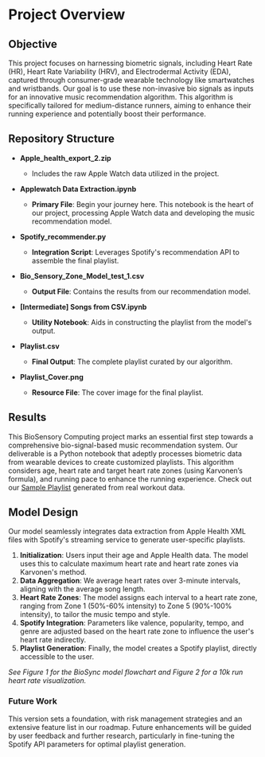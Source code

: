 # Project Overview

## Objective
This project focuses on harnessing biometric signals, including Heart Rate (HR), Heart Rate Variability (HRV), and Electrodermal Activity (EDA), captured through consumer-grade wearable technology like smartwatches and wristbands. Our goal is to use these non-invasive bio signals as inputs for an innovative music recommendation algorithm. This algorithm is specifically tailored for medium-distance runners, aiming to enhance their running experience and potentially boost their performance.

## Repository Structure

- **Apple_health_export_2.zip**
  - Includes the raw Apple Watch data utilized in the project.

- **Applewatch Data Extraction.ipynb**
  - **Primary File**: Begin your journey here. This notebook is the heart of our project, processing Apple Watch data and developing the music recommendation model.

- **Spotify_recommender.py**
  - **Integration Script**: Leverages Spotify's recommendation API to assemble the final playlist.

- **Bio_Sensory_Zone_Model_test_1.csv**
  - **Output File**: Contains the results from our recommendation model.

- **[Intermediate] Songs from CSV.ipynb**
  - **Utility Notebook**: Aids in constructing the playlist from the model's output.

- **Playlist.csv**
  - **Final Output**: The complete playlist curated by our algorithm.

- **Playlist_Cover.png**
  - **Resource File**: The cover image for the final playlist.

## Results
This BioSensory Computing project marks an essential first step towards a comprehensive bio-signal-based music recommendation system. Our deliverable is a Python notebook that adeptly processes biometric data from wearable devices to create customized playlists. This algorithm considers age, heart rate and target heart rate zones (using Karvonen’s formula), and running pace to enhance the running experience. Check out our [Sample Playlist](https://open.spotify.com/playlist/3AI3A2vA2FJ0zLmkQQpjqB) generated from real workout data.

## Model Design
Our model seamlessly integrates data extraction from Apple Health XML files with Spotify's streaming service to generate user-specific playlists. 

1. **Initialization**: Users input their age and Apple Health data. The model uses this to calculate maximum heart rate and heart rate zones via Karvonen's method.
2. **Data Aggregation**: We average heart rates over 3-minute intervals, aligning with the average song length.
3. **Heart Rate Zones**: The model assigns each interval to a heart rate zone, ranging from Zone 1 (50%-60% intensity) to Zone 5 (90%-100% intensity), to tailor the music tempo and style.
4. **Spotify Integration**: Parameters like valence, popularity, tempo, and genre are adjusted based on the heart rate zone to influence the user's heart rate indirectly.
5. **Playlist Generation**: Finally, the model creates a Spotify playlist, directly accessible to the user.

*See Figure 1 for the BioSync model flowchart and Figure 2 for a 10k run heart rate visualization.*

### Future Work
This version sets a foundation, with risk management strategies and an extensive feature list in our roadmap. Future enhancements will be guided by user feedback and further research, particularly in fine-tuning the Spotify API parameters for optimal playlist generation.
